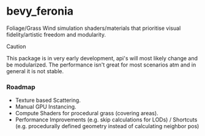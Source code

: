 # bevy_feronia

Foliage/Grass Wind simulation shaders/materials that prioritise visual fidelity/artistic freedom and modularity. 

> [!CAUTION]
> This package is in very early development, api's will most likely change and be modularized. The performance isn't great for most scenarios atm and in general it is not stable.

### Roadmap

- Texture based Scattering.
- Manual GPU Instancing.
- Compute Shaders for procedural grass (covering areas).
- Performance Improvements (e.g. skip calculations for LODs) / Shortcuts (e.g. procedurally defined geometry instead of calculating neighbor pos)
 



